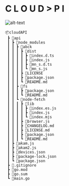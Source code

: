 # C L O U D > P I

![alt-text](https://cdn.discordapp.com/attachments/503559053868269598/864987933140320256/unknown.png)

```
📦cloudAPI
 ┣ 📂api
 ┃ ┣ 📂node_modules
 ┃ ┃ ┣ 📂abck
 ┃ ┃ ┃ ┣ 📂dist
 ┃ ┃ ┃ ┃ ┣ 📜index.d.ts
 ┃ ┃ ┃ ┃ ┣ 📜index.js
 ┃ ┃ ┃ ┃ ┣ 📜mn_s.d.ts
 ┃ ┃ ┃ ┃ ┗ 📜mn_s.js
 ┃ ┃ ┃ ┣ 📜LICENSE
 ┃ ┃ ┃ ┣ 📜package.json
 ┃ ┃ ┃ ┗ 📜README.md
 ┃ ┃ ┣ 📂fs
 ┃ ┃ ┃ ┣ 📜package.json
 ┃ ┃ ┃ ┗ 📜README.md
 ┃ ┃ ┗ 📂node-fetch
 ┃ ┃ ┃ ┣ 📂lib
 ┃ ┃ ┃ ┃ ┣ 📜index.es.js
 ┃ ┃ ┃ ┃ ┣ 📜index.js
 ┃ ┃ ┃ ┃ ┗ 📜index.mjs
 ┃ ┃ ┃ ┣ 📜browser.js
 ┃ ┃ ┃ ┣ 📜CHANGELOG.md
 ┃ ┃ ┃ ┣ 📜LICENSE.md
 ┃ ┃ ┃ ┣ 📜package.json
 ┃ ┃ ┃ ┗ 📜README.md
 ┃ ┣ 📜akam.js
 ┃ ┣ 📜akam2.js
 ┃ ┣ 📜devices.json
 ┃ ┣ 📜package-lock.json
 ┃ ┗ 📜package.json
 ┣ 📜.gitignore
 ┣ 📜go.mod
 ┣ 📜go.sum
 ┗ 📜main.go
```
